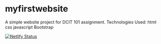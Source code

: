 # myfirstwebsite
A simple website project for DCIT 101 assignment.
Technologies Used:
html
css
javascript
Bootstrap


[![Netlify Status](https://api.netlify.com/api/v1/badges/6f4e99eb-0a78-40fb-9c31-cd27788f0d10/deploy-status)](https://app.netlify.com/sites/10981589/deploys)
